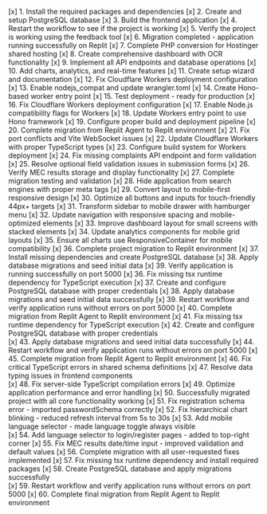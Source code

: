 [x] 1. Install the required packages and dependencies
[x] 2. Create and setup PostgreSQL database
[x] 3. Build the frontend application
[x] 4. Restart the workflow to see if the project is working
[x] 5. Verify the project is working using the feedback tool
[x] 6. Migration completed - application running successfully on Replit
[x] 7. Complete PHP conversion for Hostinger shared hosting
[x] 8. Create comprehensive dashboard with OCR functionality
[x] 9. Implement all API endpoints and database operations
[x] 10. Add charts, analytics, and real-time features
[x] 11. Create setup wizard and documentation
[x] 12. Fix Cloudflare Workers deployment configuration
[x] 13. Enable nodejs_compat and update wrangler.toml
[x] 14. Create Hono-based worker entry point
[x] 15. Test deployment - ready for production
[x] 16. Fix Cloudflare Workers deployment configuration
[x] 17. Enable Node.js compatibility flags for Workers
[x] 18. Update Workers entry point to use Hono framework
[x] 19. Configure proper build and deployment pipeline
[x] 20. Complete migration from Replit Agent to Replit environment
[x] 21. Fix port conflicts and Vite WebSocket issues
[x] 22. Update Cloudflare Workers with proper TypeScript types
[x] 23. Configure build system for Workers deployment
[x] 24. Fix missing complaints API endpoint and form validation
[x] 25. Resolve optional field validation issues in submission forms
[x] 26. Verify MEC results storage and display functionality
[x] 27. Complete migration testing and validation
[x] 28. Hide application from search engines with proper meta tags
[x] 29. Convert layout to mobile-first responsive design
[x] 30. Optimize all buttons and inputs for touch-friendly 44px+ targets
[x] 31. Transform sidebar to mobile drawer with hamburger menu
[x] 32. Update navigation with responsive spacing and mobile-optimized elements
[x] 33. Improve dashboard layout for small screens with stacked elements
[x] 34. Update analytics components for mobile grid layouts
[x] 35. Ensure all charts use ResponsiveContainer for mobile compatibility
[x] 36. Complete project migration to Replit environment
[x] 37. Install missing dependencies and create PostgreSQL database
[x] 38. Apply database migrations and seed initial data
[x] 39. Verify application is running successfully on port 5000
[x] 36. Fix missing tsx runtime dependency for TypeScript execution
[x] 37. Create and configure PostgreSQL database with proper credentials
[x] 38. Apply database migrations and seed initial data successfully
[x] 39. Restart workflow and verify application runs without errors on port 5000
[x] 40. Complete migration from Replit Agent to Replit environment
[x] 41. Fix missing tsx runtime dependency for TypeScript execution
[x] 42. Create and configure PostgreSQL database with proper credentials  
[x] 43. Apply database migrations and seed initial data successfully
[x] 44. Restart workflow and verify application runs without errors on port 5000
[x] 45. Complete migration from Replit Agent to Replit environment
[x] 46. Fix critical TypeScript errors in shared schema definitions
[x] 47. Resolve data typing issues in frontend components  
[x] 48. Fix server-side TypeScript compilation errors
[x] 49. Optimize application performance and error handling
[x] 50. Successfully migrated project with all core functionality working
[x] 51. Fix registration schema error - imported passwordSchema correctly
[x] 52. Fix hierarchical chart blinking - reduced refresh interval from 5s to 30s
[x] 53. Add mobile language selector - made language toggle always visible  
[x] 54. Add language selector to login/register pages - added to top-right corner
[x] 55. Fix MEC results date/time input - improved validation and default values
[x] 56. Complete migration with all user-requested fixes implemented
[x] 57. Fix missing tsx runtime dependency and install required packages
[x] 58. Create PostgreSQL database and apply migrations successfully  
[x] 59. Restart workflow and verify application runs without errors on port 5000
[x] 60. Complete final migration from Replit Agent to Replit environment